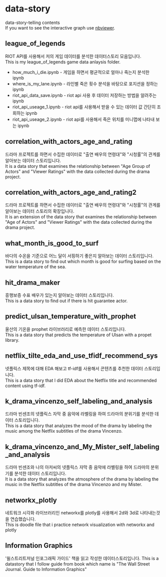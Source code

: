 # data-story
data-story-telling contents <br>
If you want to see the interactive graph use [nbviewer](https://nbviewer.jupyter.org).

## league_of_legends
RIOT API를 사용해서 저의 게임 데이터를 분석한 데이터스토리 모음입니다.<br>
This is my league_of_legends game data anlaysis folder.

- how_much_i_die.ipynb
      - 게임을 하면서 평균적으로 얼마나 죽는지 분석한 ipynb
- where_is_my_lane.ipynb
      - 라인별 죽은 횟수 분석을 바탕으로 포지션을 정하는 ipynb
- riot_api_data_save.ipynb
      - riot api 사용 후 데이터 저장하는 방법을 알려주는 ipynb
- riot_api_useage_1.ipynb
      - riot api를 사용해서 받을 수 있는 데이터 값 간단히 조회하는 ipynb
- riot_api_useage_2.ipynb
      - riot api를 사용해서 죽은 위치를 미니맵에 나타내 보는 ipynb


## correlation_with_actors_age_and_rating
드라마 프로젝트를 하면서 수집한 데이터로 "출연 배우의 연령대"와 "시청률"의 관계를 알아보는 데이터 스토리입니다.<br>
It is a data story that examines the relationship between "Age Group of Actors" and "Viewer Ratings" with the data collected during the drama project.

## correlation_with_actors_age_and_rating2
드라마 프로젝트를 하면서 수집한 데이터로 "출연 배우의 연령대"와 "시청률"의 관계를 알아보는 데이터 스토리의 확장입니다.<br>
It is an extension of the data story that examines the relationship between "Age of Actors" and "Viewer Ratings" with the data collected during the drama project.

## what_month_is_good_to_surf
바다의 수온을 기준으로 어느 달이 서핑하기 좋은지 알아보는 데이터 스토리입니다.<br>
This is a data story to find out which month is good for surfing based on the water temperature of the sea.

## hit_drama_maker
흥행보증 수표 배우가 있는지 알아보는 데이터 스토리입니다.<br>
This is a data story to find out if there is hit guarantee actor.

## predict_ulsan_temperature_with_prophet
울산의 기온을 prophet 라이브러리로 예측한 데이터 스토리입니다.<br>
This is a data story that predicts the temperature of Ulsan with a propet library.

## netflix_tilte_eda_and_use_tfidf_recommend_sys
넷플릭스 제목에 대해 EDA 해보고 tf-idf를 사용해서 콘텐츠를 추천한 데이터 스토리입니다.<br>
This is a data story that I did EDA about the Netflix title and recommended content using tf-idf.

## k_drama_vincenzo_self_labeling_and_analysis
드라마 빈센조의 넷플릭스 자막 중 음악에 라벨링을 하여 드라마의 분위기를 분석한 데이터 스토리입니다.<br>
This is a data story that analyzes the mood of the drama by labeling the music among the Netflix subtitles of the drama Vincenzo.

## k_drama_vincenzo_and_My_Mister_self_labeling_and_analysis
드라마 빈센조와 나의 아저씨의 넷플릭스 자막 중 음악에 라벨링을 하여 드라마의 분위기를 분석한 데이터 스토리입니다.<br>
It is a data story that analyzes the atmosphere of the drama by labeling the music in the Netflix subtitles of the drama Vincenzo and my Mister.

## networkx_plotly
네트워크 시각화 라이브러리인 networkx를 plotly를 사용해서 2d와 3d로 나타내는것을 연습했습니다.<br>
This is doodle file that i practice network visualization with networkx and plotly

## Information Graphics
'윌스트리트저널 인포그래픽 가이드' 책을 읽고 작성한 데이터스토리입니다.
This is a datastory that I follow guide from book which name is "The Wall Street Journal. Guide to Information Graphics"

